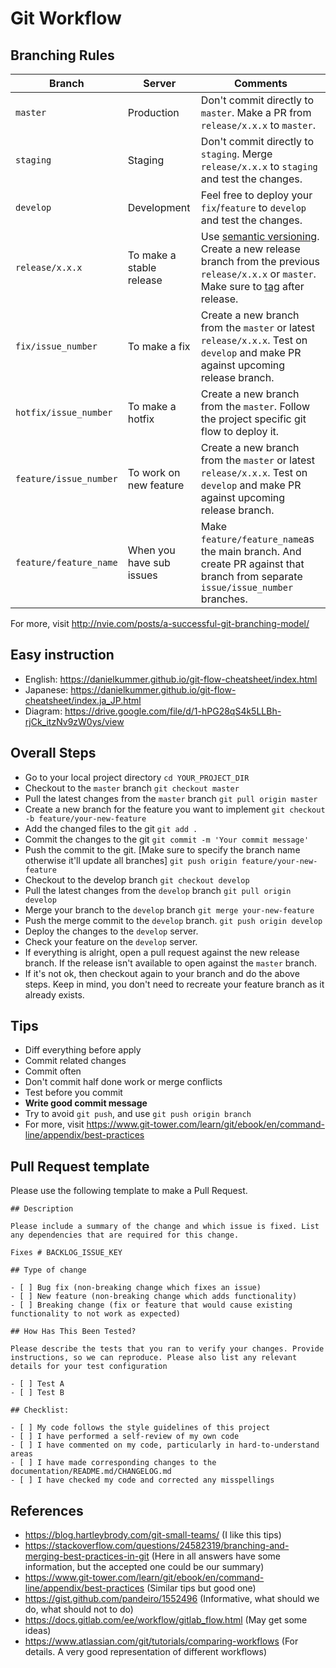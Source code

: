 # Git Workflow

## Branching Rules

Branch | Server | Comments
----- | ----- | ----
`master` | Production | Don't commit directly to `master`. Make a PR from `release/x.x.x` to `master`.
`staging` | Staging | Don't commit directly to `staging`. Merge `release/x.x.x` to `staging` and test the changes.
`develop` | Development | Feel free to deploy your `fix`/`feature` to `develop` and test the changes.
`release/x.x.x` | To make a stable release | Use [semantic versioning](https://semver.org/). Create a new release branch from the previous `release/x.x.x` or `master`. Make sure to [tag](https://git-scm.com/book/en/v2/Git-Basics-Tagging) after release.
`fix/issue_number` | To make a fix | Create a new branch from the `master` or latest `release/x.x.x`. Test on `develop` and make PR against upcoming release branch.
`hotfix/issue_number` | To make a hotfix | Create a new branch from the `master`. Follow the project specific git flow to deploy it.
`feature/issue_number` | To work on new feature | Create a new branch from the `master` or latest `release/x.x.x`. Test on `develop` and make PR against upcoming release branch.
`feature/feature_name` | When you have sub issues | Make `feature/feature_name`as the main branch. And create PR against that branch from separate `issue/issue_number` branches.


For more, visit http://nvie.com/posts/a-successful-git-branching-model/

## Easy instruction

- English: https://danielkummer.github.io/git-flow-cheatsheet/index.html
- Japanese: https://danielkummer.github.io/git-flow-cheatsheet/index.ja_JP.html
- Diagram: https://drive.google.com/file/d/1-hPG28qS4k5LLBh-rjCk_itzNv9zW0ys/view


## Overall Steps

- Go to your local project directory `cd YOUR_PROJECT_DIR`
- Checkout to the `master` branch `git checkout master`
- Pull the latest changes from the `master` branch `git pull origin master`
- Create a new branch for the feature you want to implement `git checkout -b feature/your-new-feature`
- Add the changed files to the git `git add .`
- Commit the changes to the git `git commit -m 'Your commit message'`
- Push the commit to the git. [Make sure to specify the branch name otherwise it'll update all branches] `git push origin feature/your-new-feature`
- Checkout to the develop branch `git checkout develop`
- Pull the latest changes from the `develop` branch `git pull origin develop`
- Merge your branch to the `develop` branch `git merge your-new-feature`
- Push the merge commit to the `develop` branch. `git push origin develop`
- Deploy the changes to the `develop` server.
- Check your feature on the `develop` server.
- If everything is alright, open a pull request against the new release branch. If the release isn't available to open against the `master` branch.
- If it's not ok, then checkout again to your branch and do the above steps. Keep in mind, you don't need to recreate your feature branch as it already exists.


## Tips

- Diff everything before apply
- Commit related changes
- Commit often
- Don't commit half done work or merge conflicts
- Test before you commit
- **Write good commit message**
- Try to avoid `git push`, and use `git push origin branch`
- For more, visit  https://www.git-tower.com/learn/git/ebook/en/command-line/appendix/best-practices

## Pull Request template
Please use the following template to make a Pull Request.

```
## Description

Please include a summary of the change and which issue is fixed. List any dependencies that are required for this change.

Fixes # BACKLOG_ISSUE_KEY

## Type of change

- [ ] Bug fix (non-breaking change which fixes an issue)
- [ ] New feature (non-breaking change which adds functionality)
- [ ] Breaking change (fix or feature that would cause existing functionality to not work as expected)

## How Has This Been Tested?

Please describe the tests that you ran to verify your changes. Provide instructions, so we can reproduce. Please also list any relevant details for your test configuration

- [ ] Test A
- [ ] Test B

## Checklist:

- [ ] My code follows the style guidelines of this project
- [ ] I have performed a self-review of my own code
- [ ] I have commented on my code, particularly in hard-to-understand areas
- [ ] I have made corresponding changes to the documentation/README.md/CHANGELOG.md
- [ ] I have checked my code and corrected any misspellings
```


## References

- https://blog.hartleybrody.com/git-small-teams/ (I like this tips)
- https://stackoverflow.com/questions/24582319/branching-and-merging-best-practices-in-git (Here in all answers have some information, but the accepted one could be our summary)
- https://www.git-tower.com/learn/git/ebook/en/command-line/appendix/best-practices (Similar tips but good one)
- https://gist.github.com/pandeiro/1552496 (Informative, what should we do, what should not to do)
- https://docs.gitlab.com/ee/workflow/gitlab_flow.html (May get some ideas)
- https://www.atlassian.com/git/tutorials/comparing-workflows (For details. A very good representation of different workflows)
